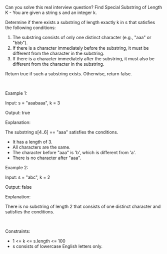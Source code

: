 Can you solve this real interview question? Find Special Substring of Length K - You are given a string s and an integer k.

Determine if there exists a substring of length exactly k in s that satisfies the following conditions:

 1. The substring consists of only one distinct character (e.g., "aaa" or "bbb").
 2. If there is a character immediately before the substring, it must be different from the character in the substring.
 3. If there is a character immediately after the substring, it must also be different from the character in the substring.

Return true if such a substring exists. Otherwise, return false.

 

Example 1:

Input: s = "aaabaaa", k = 3

Output: true

Explanation:

The substring s[4..6] == "aaa" satisfies the conditions.

 * It has a length of 3.
 * All characters are the same.
 * The character before "aaa" is 'b', which is different from 'a'.
 * There is no character after "aaa".

Example 2:

Input: s = "abc", k = 2

Output: false

Explanation:

There is no substring of length 2 that consists of one distinct character and satisfies the conditions.

 

Constraints:

 * 1 <= k <= s.length <= 100
 * s consists of lowercase English letters only.